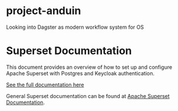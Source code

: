 # project-anduin
Looking into Dagster as modern workflow system for OS


# Superset Documentation

This document provides an overview of how to set up and configure Apache Superset with Postgres and Keycloak authentication.

[See the full documentation here](superset.md)

General Superset documentation can be found at [Apache Superset Documentation](https://superset.apache.org/docs/intro).
